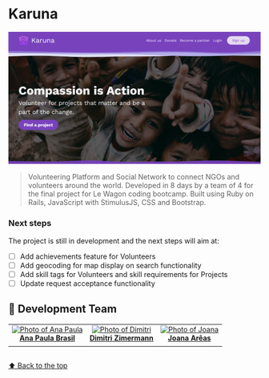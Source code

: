 # Karuna

<!---Esses são exemplos. Veja https://shields.io para outras pessoas ou para personalizar este conjunto de escudos. Você pode querer incluir dependências, status do projeto e informações de licença aqui--->

<img src="app/assets/images/cover.png" alt="banner">

> Volunteering Platform and Social Network to connect NGOs and volunteers around the world. Developed in 8 days by a team of 4 for the final project for Le Wagon coding bootcamp. Built using Ruby on Rails, JavaScript with StimulusJS, CSS and Bootstrap.

### Next steps

The project is still in development and the next steps will aim at:

- [ ] Add achievements feature for Volunteers
- [ ] Add geocoding for map display on search functionality
- [ ] Add skill tags for Volunteers and skill requirements for Projects
- [ ] Update request acceptance functionality

## 🤝 Development Team

<table>
  <tr>
    <td align="center">
      <a href="#">
        <img src="https://avatars.githubusercontent.com/u/106402830?v=4" width="100px;" alt="Photo of Ana Paula"/><br>
        <sub>
          <a href="https://github.com/apcbrasil"><b>Ana Paula Brasil</b></a>
        </sub>
      </a>
    </td>
    <td align="center">
      <a href="#">
        <img src="https://avatars.githubusercontent.com/u/104525881?v=4" width="100px;" alt="Photo of Dimitri"/><br>
        <sub>
          <a href="https://github.com/zimer69"><b>Dimitri Zimermann</b></a>
        </sub>
      </a>
    </td>
    <td align="center">
      <a href="#">
        <img src="https://avatars.githubusercontent.com/u/68138653?v=4" width="100px;" alt="Photo of Joana"/><br>
        <sub>
          <a href="https://github.com/Joana3991"><b>Joana Arêas</b></a>
        </sub>
      </a>
    </td>
  </tr>
</table>

##

[⬆ Back to the top](#karuna)<br>

